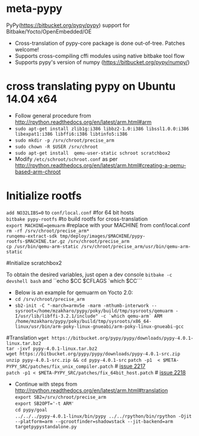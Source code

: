 # meta-pypy
 PyPy(https://bitbucket.org/pypy/pypy) support for Bitbake/Yocto/OpenEmbedded/OE
 
 * Cross-translation of pypy-core package is done out-of-tree. Patches welcome!
 * Supports cross-compiling cffi modules using native bitbake tool flow
 * Supports pypy's version of numpy (https://bitbucket.org/pypy/numpy/)
 
# cross translating pypy on Ubuntu 14.04 x64
* Follow general procedure from http://rpython.readthedocs.org/en/latest/arm.html#arm
* `sudo apt-get install zlib1g:i386 libbz2-1.0:i386 libssl1.0.0:i386 libexpat1:i386 libffi6:i386 libtinfo5:i386`
* `sudo mkdir -p /srv/chroot/precise_arm`
* `sudo chown -R $USER /srv/chroot`
* `sudo apt-get install  qemu-user-static schroot scratchbox2`
* Modify `/etc/schroot/schroot.conf` as per   http://rpython.readthedocs.org/en/latest/arm.html#creating-a-qemu-based-arm-chroot

# Initialize rootfs
`add NO32LIBS=0` to `conf/local.conf` #for 64 bit hosts  
`bitbake pypy-rootfs` #to build rootfs for cross-translation  
`export MACHINE=qemuarm`  #replace with your MACHINE from conf/local.conf  
`rm -rf /srv/chroot/precise_arm*`  
`runqemu-extract-sdk tmp/deploy/images/$MACHINE/pypy-rootfs-$MACHINE.tar.gz /srv/chroot/precise_arm`  
`cp /usr/bin/qemu-arm-static /srv/chroot/precise_arm/usr/bin/qemu-arm-static`  

#Initialize scratchbox2

To obtain the desired variables, just open a dev console `bitbake -c devshell bash` and ``echo  $CC $CFLAGS `which $CC```     
* Below is an example for qemuarm on Yocto 2.0:
* `cd /srv/chroot/precise_arm`  
* ``sb2-init -C "-march=armv5e -marm -mthumb-interwork --sysroot=/home/mzakharo/pypy/poky/build/tmp/sysroots/qemuarm -I/usr/lib/libffi-3.2.1/include" -c `which qemu-arm` ARM /home/mzakharo/pypy/poky/build/tmp/sysroots/x86_64-linux/usr/bin/arm-poky-linux-gnueabi/arm-poky-linux-gnueabi-gcc``

#Translation
 `wget https://bitbucket.org/pypy/pypy/downloads/pypy-4.0.1-linux.tar.bz2`  
 `tar -jxvf pypy-4.0.1-linux.tar.bz2`  
 `wget https://bitbucket.org/pypy/pypy/downloads/pypy-4.0.1-src.zip`  
 `unzip pypy-4.0.1-src.zip && cd pypy-4.0.1-src`
 `patch -p1  < $META-PYPY_SRC/patches/fix_unix_compiler.patch` # [issue 2217]( https://bitbucket.org/pypy/pypy/issues/2217/cross-translating-cffi-modules-unable-to)  
 `patch -p1 < $META-PYPY_SRC/patches/fix_64bit_host.patch` # [issue 2218]( https://bitbucket.org/pypy/pypy/issues/2218/cross-translating-on-64-bit-host-for-arm)  
 * Continue with steps from http://rpython.readthedocs.org/en/latest/arm.html#translation  
 `export SB2=/srv/chroot/precise_arm`  
 `export SB2OPT='-t ARM'`  
 `cd pypy/goal`  
 `../../../pypy-4.0.1-linux/bin/pypy ../../rpython/bin/rpython -Ojit --platform=arm --gcrootfinder=shadowstack --jit-backend=arm targetpypystandalone.py`  
